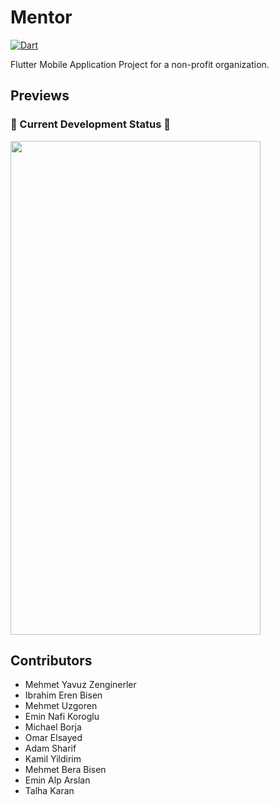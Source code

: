 # Mentor  
[![Dart](https://github.com/zenginerler/Mentor/actions/workflows/dart.yml/badge.svg)](https://github.com/zenginerler/Mentor/actions/workflows/dart.yml)  

Flutter Mobile Application Project for a non-profit organization.


## Previews

### &#128679; Current Development Status &#128296;
<img src="https://user-images.githubusercontent.com/64453575/150667098-60cf2ece-9196-425d-8e52-7915ed92ef56.gif" width="400" height="790">

## Contributors

- Mehmet Yavuz Zenginerler  
- Ibrahim Eren Bisen 
- Mehmet Uzgoren
- Emin Nafi Koroglu
- Michael Borja
- Omar Elsayed
- Adam Sharif
- Kamil Yildirim
- Mehmet Bera Bisen
- Emin Alp Arslan
- Talha Karan


<!-- A few resources to get you started if this is your first Flutter project:
## Getting Started
- [Lab: Write your first Flutter app](https://flutter.dev/docs/get-started/codelab)
- [Cookbook: Useful Flutter samples](https://flutter.dev/docs/cookbook)

For help getting started with Flutter, view our
[online documentation](https://flutter.dev/docs), which offers tutorials,
samples, guidance on mobile development, and a full API reference. -->
